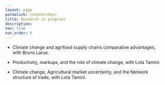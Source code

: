 ```yaml
---
layout: page
permalink: /researches/
title: Research in progress
description: 
nav: true
nav_order: 6
---
```


* Climate change and agrifood supply chains comparative advantages, with Bruno Larue.

* Productivity, markups, and the role of climate change, with Lota Tamini.

* Climate change, Agricultural market uncertainty, and the Network structure of trade, with Lota Tamini.
